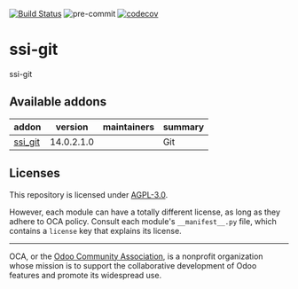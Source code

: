 [![Build Status](https://travis-ci.com/open-synergy/ssi-git.svg?branch=14.0)](https://travis-ci.com/open-synergy/ssi-git)
![pre-commit](https://github.com/open-synergy/ssi-git/actions/workflows/pre-commit.yml/badge.svg)
[![codecov](https://codecov.io/gh/open-synergy/ssi-git/branch/14.0/graph/badge.svg)](https://codecov.io/gh/open-synergy/ssi-git)

<!-- /!\ do not modify above this line -->

# ssi-git

ssi-git

<!-- /!\ do not modify below this line -->

<!-- prettier-ignore-start -->

[//]: # (addons)

Available addons
----------------
addon | version | maintainers | summary
--- | --- | --- | ---
[ssi_git](ssi_git/) | 14.0.2.1.0 |  | Git

[//]: # (end addons)

<!-- prettier-ignore-end -->

## Licenses

This repository is licensed under [AGPL-3.0](LICENSE).

However, each module can have a totally different license, as long as they adhere to OCA
policy. Consult each module's `__manifest__.py` file, which contains a `license` key
that explains its license.

----

OCA, or the [Odoo Community Association](http://odoo-community.org/), is a nonprofit
organization whose mission is to support the collaborative development of Odoo features
and promote its widespread use.

